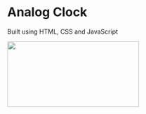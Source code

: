 # Analog Clock

Built using HTML, CSS and JavaScript

<img src="https://github.com/Shchuda/Clock/assets/137898720/4c824b89-3447-4e19-b34d-2d4a28c0901c" width="300" height="150" />



